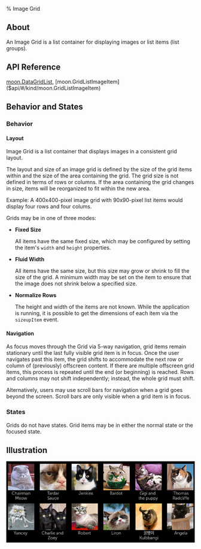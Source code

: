 ﻿% Image Grid

## About

An Image Grid is a list container for displaying images or list items (list
groups).

## API Reference

[moon.DataGridList]($api/#/kind/moon.DataGridList),
[moon.GridListImageItem]($api/#/kind/moon.GridListImageItem)

## Behavior and States

### Behavior

#### Layout

Image Grid is a list container that displays images in a consistent grid layout.

The layout and size of an image grid is defined by the size of the grid items
within and the size of the area containing the grid.  The grid size is not
defined in terms of rows or columns.  If the area containing the grid changes in
size, items will be reorganized to fit within the new area.

Example: A 400x400-pixel image grid with 90x90-pixel list items would display
four rows and four colums.

Grids may be in one of three modes:

* **Fixed Size**

    All items have the same fixed size, which may be configured by setting the
    item's `width` and `height` properties.

* **Fluid Width**

    All items have the same size, but this size may grow or shrink to fill the
    size of the grid.  A minimum width may be set on the item to ensure that the
    image does not shrink below a specified size.

* **Normalize Rows**

    The height and width of the items are not known.  While the application is
    running, it is possible to get the dimensions of each item via the
    `sizeupItem` event.

#### Navigation

As focus moves through the Grid via 5-way navigation, grid items remain
stationary until the last fully visible grid item is in focus.  Once the user
navigates past this item, the grid shifts to accommodate the next row or column
of (previously) offscreen content.  If there are multiple offscreen grid items,
this process is repeated until the end (or beginning) is reached.  Rows and
columns may not shift independently; instead, the whole grid must shift.

Alternatively, users may use scroll bars for navigation when a grid goes beyond
the screen.  Scroll bars are only visible when a grid item is in focus.

### States

Grids do not have states.  Grid items may be in either the normal state or the
focused state.

## Illustration

![](../../assets/dg-controls-image-grid.png)
